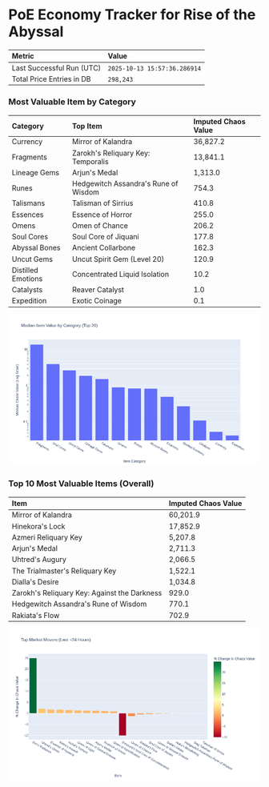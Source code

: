 # PoE Economy Tracker for Rise of the Abyssal

<!-- START_MAINTENANCE -->
| Metric | Value |
|:---|:---|
| Last Successful Run (UTC) | `2025-10-13 15:57:36.286914` |
| Total Price Entries in DB | `298,243` |

<!-- END_MAINTENANCE -->

<!-- START_DATAFRAME_DEBUG -->
<!-- END_DATAFRAME_DEBUG -->

<!-- START_CATEGORY_ANALYSIS -->
### Most Valuable Item by Category
| Category | Top Item | Imputed Chaos Value |
| :--- | :--- | :--- |
| Currency | Mirror of Kalandra | 36,827.2 |
| Fragments | Zarokh's Reliquary Key: Temporalis | 13,841.1 |
| Lineage Gems | Arjun's Medal | 1,313.0 |
| Runes | Hedgewitch Assandra's Rune of Wisdom | 754.3 |
| Talismans | Talisman of Sirrius | 410.8 |
| Essences | Essence of Horror | 255.0 |
| Omens | Omen of Chance | 206.2 |
| Soul Cores | Soul Core of Jiquani | 177.8 |
| Abyssal Bones | Ancient Collarbone | 162.3 |
| Uncut Gems | Uncut Spirit Gem (Level 20) | 120.9 |
| Distilled Emotions | Concentrated Liquid Isolation | 10.2 |
| Catalysts | Reaver Catalyst | 1.0 |
| Expedition | Exotic Coinage | 0.1 |


![Category Analysis Chart](charts/category_analysis.png)
<!-- END_ANALYSIS -->

<!-- START_ANALYSIS -->
### Top 10 Most Valuable Items (Overall)
| Item | Imputed Chaos Value |
| :--- | :--- |
| Mirror of Kalandra | 60,201.9 |
| Hinekora's Lock | 17,852.9 |
| Azmeri Reliquary Key | 5,207.8 |
| Arjun's Medal | 2,711.3 |
| Uhtred's Augury | 2,066.5 |
| The Trialmaster's Reliquary Key | 1,522.1 |
| Dialla's Desire | 1,034.8 |
| Zarokh's Reliquary Key: Against the Darkness | 929.0 |
| Hedgewitch Assandra's Rune of Wisdom | 770.1 |
| Rakiata's Flow | 702.9 |


![Market Movers Chart](charts/market_movers.png)
<!-- END_ANALYSIS -->
